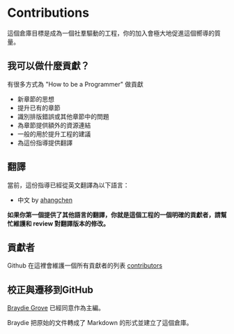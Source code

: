 # Contributions
[//]: # (Version:1.0.0)
這個倉庫目標是成為一個社羣驅動的工程，你的加入會極大地促進這個嚮導的質量。

## 我可以做什麼貢獻？

有很多方式為 "How to be a Programmer" 做貢獻

- 新章節的思想
- 提升已有的章節
- 識別排版錯誤或其他章節中的問題
- 為章節提供額外的資源連結
- 一般的用於提升工程的建議
- 為這份指導提供翻譯

## 翻譯

當前，這份指導已經從英文翻譯為以下語言：

- 中文 by [ahangchen](https://github.com/ahangchen)

 **如果你第一個提供了其他語言的翻譯，你就是這個工程的一個明確的貢獻者，請幫忙維護和 review 對翻譯版本的修改。**


## 貢獻者

Github 在這裡會維護一個所有貢獻者的列表 [contributors](https://github.com/braydie/HowToBeAProgrammer/graphs/contributors)

## 校正與遷移到GitHub

[Braydie Grove](https://www.github.com/braydie) 已經同意作為主編。

Braydie 把原始的文件轉成了 Markdown 的形式並建立了這個倉庫。
